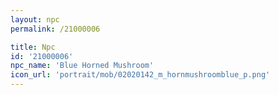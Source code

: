 ```yaml
---
layout: npc
permalink: /21000006

title: Npc
id: '21000006'
npc_name: 'Blue Horned Mushroom'
icon_url: 'portrait/mob/02020142_m_hornmushroomblue_p.png'
---
```


